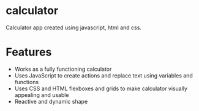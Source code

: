 # calculator
Calculator app created using javascript, html and css.
# Features
- Works as a fully functioning calculator
- Uses JavaScript to create actions and replace text using variables and functions
- Uses CSS and HTML flexboxes and grids to make calculator visually appealing and usable
- Reactive and dynamic shape
